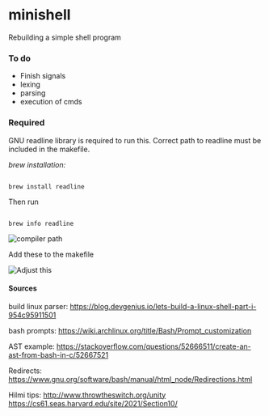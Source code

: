 # minishell
Rebuilding a simple shell program

### To do

- Finish signals
- lexing
- parsing
- execution of cmds

### Required

GNU readline library is required to run this. Correct path to readline must be included in the makefile.

*brew installation:*

```console

brew install readline

```

Then run

```console

brew info readline

```
![compiler path](https://user-images.githubusercontent.com/2053650/150352713-fc5d9da7-046f-46dc-93ff-593e330235fc.png "Compiler path")

Add these to the makefile

![Adjust this](https://user-images.githubusercontent.com/2053650/150352709-ebf59ce0-e609-44da-9351-1c9ffdd1b445.png "Adjust this in makefile")


#### Sources

build linux parser:
https://blog.devgenius.io/lets-build-a-linux-shell-part-i-954c95911501

bash prompts:
https://wiki.archlinux.org/title/Bash/Prompt_customization

AST example:
https://stackoverflow.com/questions/52666511/create-an-ast-from-bash-in-c/52667521

Redirects:
https://www.gnu.org/software/bash/manual/html_node/Redirections.html

Hilmi tips:
http://www.throwtheswitch.org/unity
https://cs61.seas.harvard.edu/site/2021/Section10/


